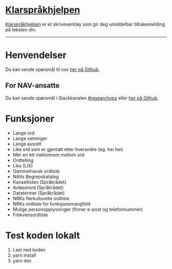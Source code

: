 [Klarspråkhjelpen](https://navikt.github.io/spraksjekk/)
================

[Klarspråkhjelpen](https://navikt.github.io/spraksjekk/) er et skriveverktøy som gir deg umiddelbar tilbakemelding på teksten din.

---

# Henvendelser

Du kan sende spørsmål til oss [her på Github](https://github.com/navikt/spraksjekk/issues).

## For NAV-ansatte

Du kan sende spørsmål i Slackkanalen [#researchops](https://nav-it.slack.com/archives/C02UGFS2J4B) eller [her på Github](https://github.com/navikt/spraksjekk/issues).

# Funksjoner

- Lange ord
- Lange setninger
- Lange avsnitt
- Like ord som er gjentatt etter hverandre (eg. hei hei)
- Mer en ett mellomrom mellom ord
- Ordtelling
- Liks (LIX)
- Gammelnavsk ordliste
- NAVs Begrepskatalog
- Kansellisten (Språkrådet)
- Avløserord (Språkrådet)
- Datatermer (Språkrådet)
- NRKs flerkulturelle ordliste
- NRKs ordliste for funksjonsmangfold
- Mulige personopplysninger (finner e-post og telefonnummer)
- Frekvensordliste

# Test koden lokalt

1. Last ned koden
2. yarn install
3. yarn dev